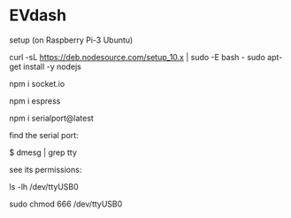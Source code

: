 # EVdash

setup (on Raspberry Pi-3 Ubuntu)

curl -sL https://deb.nodesource.com/setup_10.x | sudo -E bash -
sudo apt-get install -y nodejs

npm i socket.io

npm i espress

npm i serialport@latest 

find the serial port:

$ dmesg | grep tty

see its permissions:

ls -lh /dev/ttyUSB0

sudo chmod 666 /dev/ttyUSB0
